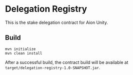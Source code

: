 # Delegation Registry

This is the stake delegation contract for Aion Unity.

## Build

```shell
mvn initialize
mvn clean install

```

After a successful build, the contract build will be available at `target/delegation-registry-1.0-SNAPSHOT.jar`.
